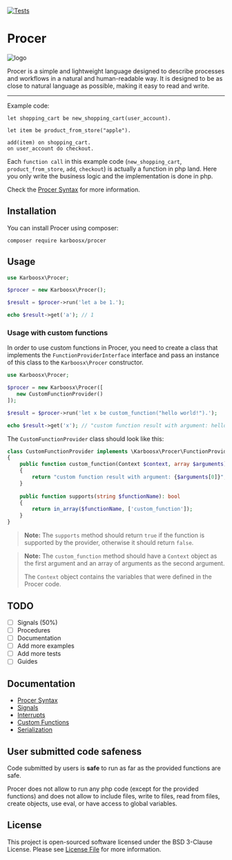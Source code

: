 [![Tests](https://github.com/karboosx/procer/actions/workflows/tests.yml/badge.svg)](https://github.com/karboosx/procer/actions/workflows/tests.yml)

# Procer

![logo](https://github.com/user-attachments/assets/5f62d1d7-9292-44cf-b103-bf4159c031eb)

Procer is a simple and lightweight language designed to describe processes and workflows in a natural and human-readable way. 
It is designed to be as close to natural language as possible, making it easy to read and write.

----

Example code:
```
let shopping_cart be new_shopping_cart(user_account).

let item be product_from_store("apple").

add(item) on shopping_cart.
on user_account do checkout.
```
Each `function call` in this example code (`new_shopping_cart`, `product_from_store`, `add`, `checkout`) is actually a function in php land. 
Here you only write the business logic and the implementation is done in php.

Check the [Procer Syntax](docs/syntax.md) for more information.

## Installation

You can install Procer using composer:

```
composer require karboosx/procer
```

## Usage

```php
use Karboosx\Procer;

$procer = new Karboosx\Procer();

$result = $procer->run('let a be 1.');

echo $result->get('a'); // 1
```

### Usage with custom functions
In order to use custom functions in Procer, you need to create a class that implements the `FunctionProviderInterface` interface and pass an instance of this class to the `Karboosx\Procer` constructor.

```php
use Karboosx\Procer;

$procer = new Karboosx\Procer([
   new CustomFunctionProvider()
]);

$result = $procer->run('let x be custom_function("hello world!").');

echo $result->get('x'); // "custom function result with argument: hello world!"
```

The `CustomFunctionProvider` class should look like this:

```php
class CustomFunctionProvider implements \Karboosx\Procer\FunctionProviderInterface
{
    public function custom_function(Context $context, array $arguments): string
    {
        return "custom function result with argument: {$arguments[0]}";
    }
    
    public function supports(string $functionName): bool
    {
        return in_array($functionName, ['custom_function']);
    }
}
```

> **Note:** The `supports` method should return `true` if the function is supported by the provider, otherwise it should return `false`.

> **Note:** The `custom_function` method should have a `Context` object as the first argument and an array of arguments as the second argument.
> 
> The `Context` object contains the variables that were defined in the Procer code.

## TODO
- [ ] Signals (50%)
- [ ] Procedures
- [ ] Documentation
- [ ] Add more examples
- [ ] Add more tests
- [ ] Guides

## Documentation

- [Procer Syntax](docs/syntax.md)
- [Signals](docs/signals.md)
- [Interrupts](docs/interrupts.md)
- [Custom Functions](docs/custom_functions.md)
- [Serialization](docs/serialization.md)

[//]: # (- [Error Handling]&#40;docs/error_handling.md&#41;)
[//]: # (- [Examples]&#40;docs/examples.md&#41;)

[//]: # (## Guides)
[//]: # (- [How to create proper custom functions]&#40;docs/guides/custom_functions.md#how-to-create-proper-custom-functions&#41;)
[//]: # (- [Good practices]&#40;docs/guides/good_practices.md&#41;)
[//]: # (- [Naming conventions]&#40;docs/guides/naming_conventions.md&#41;)

[//]: # (## Going deeper)
[//]: # (- [How Procer works]&#40;docs/how_it_works.md&#41;)
[//]: # (- [Parser and IC]&#40;docs/parser_and_ic.md&#41;)

## User submitted code safeness
Code submitted by users is **safe** to run as far as the provided functions are safe.

Procer does not allow to run any php code (except for the provided functions) and does not allow to include files, write to files, read from files, create objects, use eval, or have access to global variables.

## License

This project is open-sourced software licensed under the BSD 3-Clause License. Please see [License File](LICENSE) for more information.

